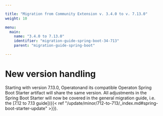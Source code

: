 ```yaml
---

title: "Migration from Community Extension v. 3.4.0 to v. 7.13.0"
weight: 10

menu:
  main:
    name: "3.4.0 to 7.13.0"
    identifier: "migration-guide-spring-boot-34-713"
    parent: "migration-guide-spring-boot"

---
```


# New version handling

Starting with version 7.13.0, Operatonand its compatible Operaton Spring Boot Starter artifact will share the same version.
All adjustments in the Spring Boot Starter will now be covered in the general migration guide, i.e. the [7.12 to 7.13 guide]({{< ref "/update/minor/712-to-713/_index.md#spring-boot-starter-update" >}}).

